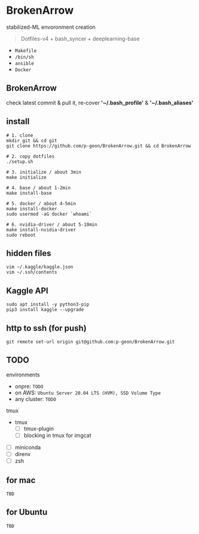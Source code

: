 # BrokenArrow

stabilized-ML envoronment creation

> Dotfiles-v4 + bash_syncer + deeplearning-base

- `Makefile`
- `/bin/sh`
- `ansible`
- `Docker`


## BrokenArrow

check latest commit & pull it, re-cover **'~/.bash_profile'** & **'~/.bash_aliases'**


## install 

```
# 1. clone
mkdir git && cd git
git clone https://github.com/p-geon/BrokenArrow.git && cd BrokenArrow

# 2. copy dotfiles
./setup.sh

# 3. initialize / about 3min
make initialize

# 4. base / about 1-2min
make install-base

# 5. docker / about 4-5min
make install-docker
sudo usermod -aG docker `whoami`

# 6. nvidia-driver / about 5-10min
make install-nvidia-driver
sudo reboot
```

## hidden files

```
vim ~/.kaggle/kaggle.json
vim ~/.ssh/contents
```

## Kaggle API

```
sudo apt install -y python3-pip
pip3 install kaggle --upgrade
```


## http to ssh (for push)

```
git remote set-url origin git@github.com:p-geon/BrokenArrow.git
```


## TODO 

environments

- onpre: `TODO`
- on AWS: `Ubuntu Server 20.04 LTS (HVM), SSD Volume Type`
- any cluster: `TODO`


tmux

- tmux
  - [ ] tmux-plugin
  - [ ] blocking in tmux for imgcat
- [ ] miniconda
- [ ] direnv 
- [ ] zsh

## for mac

```
TBD
```

## for Ubuntu

```
TBD
```
